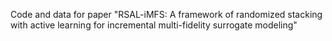 Code and data for paper "RSAL-iMFS: A framework of randomized stacking with active learning for incremental multi-fidelity surrogate modeling"
